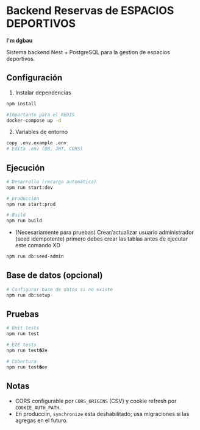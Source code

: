 # Backend Reservas de ESPACIOS DEPORTIVOS

**I'm dgbau**

Sistema backend Nest + PostgreSQL para la gestion de espacios deportivos.

## Configuración

1. Instalar dependencias

```bash
npm install

#Importante para el REDIS
docker-compose up -d
```

2. Variables de entorno

```bash
copy .env.example .env
# Edita .env (DB, JWT, CORS)
```

## Ejecución

```bash
# Desarrollo (recarga automática)
npm run start:dev

# produccion
npm run start:prod

# Build
npm run build
```

* (Necesariamente para pruebas) Crear/actualizar usuario administrador (seed idempotente) primero debes crear las tablas antes de ejecutar este comando XD

```bash
npm run db:seed-admin
```

## Base de datos (opcional)

```bash
# Configurar base de datos si no existe
npm run db:setup
```

## Pruebas

```bash
# Unit tests
npm run test

# E2E tests
npm run test�2e

# Cobertura
npm run test�ov
```

## Notas

- CORS configurable por `CORS_ORIGINS` (CSV) y cookie refresh por `COOKIE_AUTH_PATH`.
- En producciin, `synchronize` esta deshabilitado; usa migraciones si las agregas en el futuro.
